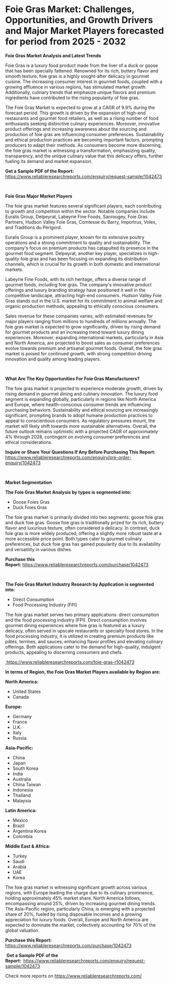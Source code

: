 <p><h1>Foie Gras Market: Challenges, Opportunities, and Growth Drivers and Major Market Players forecasted for period from 2025 - 2032</h1></p><p><strong>Foie Gras Market Analysis and Latest Trends</strong></p>
<p><p>Foie Gras is a luxury food product made from the liver of a duck or goose that has been specially fattened. Renowned for its rich, buttery flavor and smooth texture, foie gras is a highly sought-after delicacy in gourmet cuisine. The increasing consumer interest in gourmet foods, coupled with a growing affluence in various regions, has stimulated market growth. Additionally, culinary trends that emphasize unique flavors and premium ingredients have contributed to the rising popularity of foie gras.</p><p>The Foie Gras Market is expected to grow at a CAGR of 9.9% during the forecast period. This growth is driven by the expansion of high-end restaurants and gourmet food retailers, as well as a rising number of food enthusiasts seeking distinctive culinary experiences. Moreover, innovative product offerings and increasing awareness about the sourcing and production of foie gras are influencing consumer preferences. Sustainability and ethical production practices are becoming important factors, prompting producers to adapt their methods. As consumers become more discerning, the foie gras market is witnessing a transformation, emphasizing quality, transparency, and the unique culinary value that this delicacy offers, further fueling its demand and market expansion.</p></p>
<p><strong>Get a Sample PDF of the Report:&nbsp;</strong> <a href="https://www.reliableresearchreports.com/enquiry/request-sample/1042473?utm_campaign=2734&utm_medium=2&utm_source=Github&utm_content=ia&utm_term=07042025&utm_id=foie-gras">https://www.reliableresearchreports.com/enquiry/request-sample/1042473</a></p>
<p>&nbsp;</p>
<p><strong>Foie Gras Major Market Players</strong></p>
<p><p>The foie gras market features several significant players, each contributing to growth and competition within the sector. Notable companies include Euralis Group, Delpeyrat, Labeyrie Fine Foods, Sanrougey, Foie Gras Partners, Hudson Valley Foie Gras, Comtesse du Barry, Importrus, Volex, and Traditions du Périgord.</p><p>Euralis Group is a prominent player, known for its extensive poultry operations and a strong commitment to quality and sustainability. The company's focus on premium products has catapulted its presence in the gourmet food segment. Delpeyrat, another key player, specializes in high-quality foie gras and has been focusing on expanding its distribution channels, which is crucial for its growth in both domestic and international markets.</p><p>Labeyrie Fine Foods, with its rich heritage, offers a diverse range of gourmet foods, including foie gras. The company's innovative product offerings and luxury branding strategy have positioned it well in the competitive landscape, attracting high-end consumers. Hudson Valley Foie Gras stands out in the U.S. market for its commitment to animal welfare and organic production methods, appealing to ethically conscious consumers.</p><p>Sales revenue for these companies varies, with estimated revenues for major players ranging from millions to hundreds of millions annually. The foie gras market is expected to grow significantly, driven by rising demand for gourmet products and an increasing trend toward luxury dining experiences. Moreover, expanding international markets, particularly in Asia and North America, are projected to boost sales as consumer preferences evolve towards premium and artisanal gourmet foods. Overall, the foie gras market is poised for continued growth, with strong competition driving innovation and quality among leading players.</p></p>
<p>&nbsp;</p>
<p><strong>What Are The Key Opportunities For Foie Gras Manufacturers?</strong></p>
<p><p>The foie gras market is projected to experience moderate growth, driven by rising demand in gourmet dining and culinary innovation. The luxury food segment is expanding globally, particularly in regions like North America and Europe, where health-conscious consumer trends are influencing purchasing behaviors. Sustainability and ethical sourcing are increasingly significant, prompting brands to adopt humane production practices to appeal to conscientious consumers. As regulatory pressures mount, the market will likely shift towards more sustainable alternatives. Overall, the future outlook remains optimistic with a projected CAGR of approximately 4% through 2028, contingent on evolving consumer preferences and ethical considerations.</p></p>
<p><strong>Inquire or Share Your Questions If Any Before Purchasing This Report:</strong> <a href="https://www.reliableresearchreports.com/enquiry/pre-order-enquiry/1042473?utm_campaign=2734&utm_medium=2&utm_source=Github&utm_content=ia&utm_term=07042025&utm_id=foie-gras">https://www.reliableresearchreports.com/enquiry/pre-order-enquiry/1042473</a></p>
<p>&nbsp;</p>
<p><strong>Market Segmentation</strong></p>
<p><strong>The Foie Gras Market Analysis by types is segmented into:</strong></p>
<p><ul><li>Goose Foies Gras</li><li>Duck Foies Gras</li></ul></p>
<p><p>The foie gras market is primarily divided into two segments: goose foie gras and duck foie gras. Goose foie gras is traditionally prized for its rich, buttery flavor and luxurious texture, often considered a delicacy. In contrast, duck foie gras is more widely produced, offering a slightly more robust taste at a more accessible price point. Both types cater to gourmet culinary preferences, but duck foie gras has gained popularity due to its availability and versatility in various dishes.</p></p>
<p><strong>Purchase this Report:&nbsp;</strong><a href="https://www.reliableresearchreports.com/purchase/1042473?utm_campaign=2734&utm_medium=2&utm_source=Github&utm_content=ia&utm_term=07042025&utm_id=foie-gras">https://www.reliableresearchreports.com/purchase/1042473</a></p>
<p>&nbsp;</p>
<p><strong>The Foie Gras Market Industry Research by Application is segmented into:</strong></p>
<p><ul><li>Direct Consumption</li><li>Food Processing Industry (FPI)</li></ul></p>
<p><p>The foie gras market serves two primary applications: direct consumption and the food processing industry (FPI). Direct consumption involves gourmet dining experiences where foie gras is featured as a luxury delicacy, often served in upscale restaurants or specialty food stores. In the food processing industry, it is utilized in creating premium products like pâtés, terrines, and sauces, enhancing flavor profiles and elevating culinary offerings. Both applications cater to the demand for high-quality, indulgent products, appealing to discerning consumers and chefs.</p></p>
<p><a href="https://www.reliableresearchreports.com/foie-gras-r1042473?utm_campaign=2734&utm_medium=2&utm_source=Github&utm_content=ia&utm_term=07042025&utm_id=foie-gras">&nbsp;https://www.reliableresearchreports.com/foie-gras-r1042473</a></p>
<p><strong>In terms of Region, the Foie Gras Market Players available by Region are:</strong></p>
<p>
    <p> <strong> North America: </strong>
        <ul>
            <li>United States</li>
            <li>Canada</li>
        </ul>
        </p> 
    <p> <strong> Europe: </strong>
        <ul>
            <li>Germany</li>
            <li>France</li>
            <li>U.K.</li>
            <li>Italy</li>
            <li>Russia</li>
        </ul>
        </p> 
    <p> <strong> Asia-Pacific: </strong>
        <ul>
            <li>China</li>
            <li>Japan</li>
            <li>South Korea</li>
            <li>India</li>
            <li>Australia</li>
            <li>China Taiwan</li>
            <li>Indonesia</li>
            <li>Thailand</li>
            <li>Malaysia</li>
        </ul>
        </p> 
    <p> <strong> Latin America: </strong>
        <ul>
            <li>Mexico</li>
            <li>Brazil</li>
            <li>Argentina Korea</li>
            <li>Colombia</li>
        </ul>
        </p> 
    <p> <strong> Middle East & Africa: </strong>
        <ul>
            <li>Turkey</li>
            <li>Saudi</li>
            <li>Arabia</li>
            <li>UAE</li>
            <li>Korea</li>
        </ul>
    </p>
    </p>
<p><p>The foie gras market is witnessing significant growth across various regions, with Europe leading the charge due to its culinary prominence, holding approximately 45% market share. North America follows, encompassing around 25%, driven by increasing gourmet dining trends. The Asia-Pacific region, particularly China, is emerging with a projected share of 20%, fueled by rising disposable incomes and a growing appreciation for luxury foods. Overall, Europe and North America are expected to dominate the market, collectively accounting for 70% of the global valuation.</p></p>
<p><strong>Purchase this Report: </strong><a href="https://www.reliableresearchreports.com/purchase/1042473?utm_campaign=2734&utm_medium=2&utm_source=Github&utm_content=ia&utm_term=07042025&utm_id=foie-gras">https://www.reliableresearchreports.com/purchase/1042473</a></p>
<p>&nbsp;<strong>Get a Sample PDF of the Report:&nbsp;&nbsp;</strong><a href="https://www.reliableresearchreports.com/enquiry/request-sample/1042473?utm_campaign=2734&utm_medium=2&utm_source=Github&utm_content=ia&utm_term=07042025&utm_id=foie-gras">https://www.reliableresearchreports.com/enquiry/request-sample/1042473</a></p>
<p><strong></strong></p>
<p>Check more reports on <a href="https://www.reliableresearchreports.com/?utm_campaign=2734&utm_medium=2&utm_source=Github&utm_content=ia&utm_term=07042025&utm_id=foie-gras">https://www.reliableresearchreports.com/</a></p>